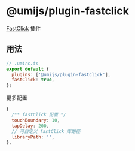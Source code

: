 # @umijs/plugin-fastclick

[FastClick](https://www.npmjs.com/package/fastclick) 插件

## 用法

```js
// .umirc.ts
export default {
  plugins: ['@umijs/plugin-fastclick'],
  fastClick: true,
};
```

更多配置

```js
{
  /** fastClick 配置 */
  touchBoundary: 10,
  tapDelay: 200,
  // 可自定义 fastClick 库路径
  libraryPath: '',
},
```
